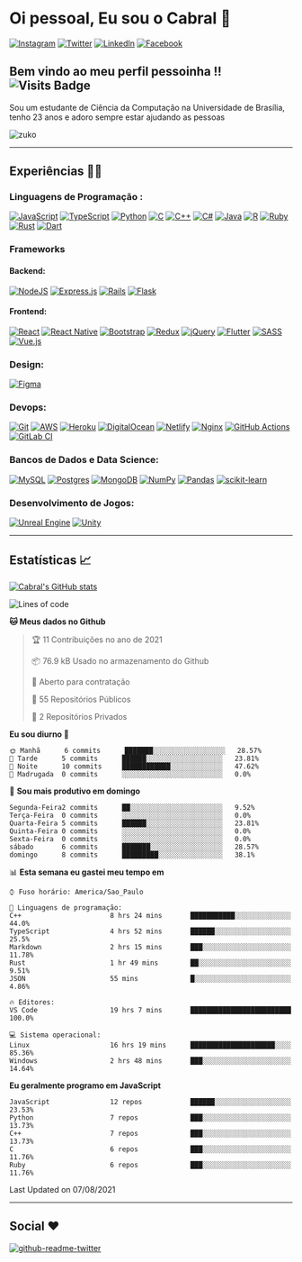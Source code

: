 # Oi pessoal, Eu sou o Cabral  🦊
<a href="https://www.instagram.com/molinesiacabral">![Instagram](https://img.shields.io/badge/Instagram-%23E4405F.svg?style=for-the-badge&logo=Instagram&logoColor=white)</a>
<a href="https://twitter.com/MolinesiaCabral">![Twitter](https://img.shields.io/badge/Twitter-%231DA1F2.svg?style=for-the-badge&logo=Twitter&logoColor=white)</a>
<a href="https://www.linkedin.com/in/joão-victor-cabral-de-melo/">![LinkedIn](https://img.shields.io/badge/linkedin-%230077B5.svg?style=for-the-badge&logo=linkedin&logoColor=white)</a>
<a href="https://www.facebook.com/joao.cabraldemelo.5" />![Facebook](https://img.shields.io/badge/Facebook-%231877F2.svg?style=for-the-badge&logo=Facebook&logoColor=white)</a>

## Bem vindo ao meu perfil pessoinha !!  ![Visits Badge](https://badges.pufler.dev/visits/JoaoVictorCabraldeMelo/JoaoVictorCabraldeMelo)

Sou um estudante de Ciência da Computação na Universidade de Brasília, tenho 23 anos e adoro sempre estar ajudando as pessoas

![zuko](https://media.giphy.com/media/gq5MJactHfhFS/giphy.gif)

<hr/>

## Experiências  👨‍💻 
  ### Linguagens de Programação : 
  [![JavaScript](https://img.shields.io/badge/javascript-%23323330.svg?style=for-the-badge&logo=javascript&logoColor=%23F7DF1E)](https://developer.mozilla.org/pt-BR/docs/Web/JavaScript)  [![TypeScript](https://img.shields.io/badge/typescript-%23007ACC.svg?style=for-the-badge&logo=typescript&logoColor=white)](https://www.typescriptlang.org) [![Python](https://img.shields.io/badge/python-%2314354C.svg?style=for-the-badge&logo=python&logoColor=white)](https://www.python.org) [![C](https://img.shields.io/badge/c-%2300599C.svg?style=for-the-badge&logo=c&logoColor=white)](https://en.wikipedia.org/wiki/C_(programming_language)) [![C++](https://img.shields.io/badge/c++-%2300599C.svg?style=for-the-badge&logo=c%2B%2B&logoColor=white)](https://en.wikipedia.org/wiki/C%2B%2B) [![C#](https://img.shields.io/badge/c%23-%23239120.svg?style=for-the-badge&logo=c-sharp&logoColor=white)](https://docs.microsoft.com/pt-br/dotnet/csharp/tour-of-csharp/) [![Java](https://img.shields.io/badge/java-%23ED8B00.svg?style=for-the-badge&logo=java&logoColor=white)](https://www.oracle.com/br/java/technologies/) [![R](https://img.shields.io/badge/r-%23276DC3.svg?style=for-the-badge&logo=r&logoColor=white)](https://www.r-project.org) [![Ruby](https://img.shields.io/badge/ruby-%23CC342D.svg?style=for-the-badge&logo=ruby&logoColor=white)](https://www.ruby-lang.org/pt/) [![Rust](https://img.shields.io/badge/rust-%23000000.svg?style=for-the-badge&logo=rust&logoColor=white)](https://www.rust-lang.org/pt-BR) [![Dart](https://img.shields.io/badge/dart-%230175C2.svg?style=for-the-badge&logo=dart&logoColor=white)](https://dart.dev)
 
  ### Frameworks
  #### Backend: 
  [![NodeJS](https://img.shields.io/badge/node.js-%2343853D.svg?style=for-the-badge&logo=node.js&logoColor=white)](https://nodejs.org/en/about/) [![Express.js](https://img.shields.io/badge/express.js-%23404d59.svg?style=for-the-badge&logo=express&logoColor=%2361DAFB)](https://expressjs.com/pt-br/) [![Rails](https://img.shields.io/badge/rails-%23CC0000.svg?style=for-the-badge&logo=ruby-on-rails&logoColor=white)](https://guides.rubyonrails.org) [![Flask](https://img.shields.io/badge/flask-%23000.svg?style=for-the-badge&logo=flask&logoColor=white)](https://flask.palletsprojects.com/en/2.0.x/)

  #### Frontend:
  [![React](https://img.shields.io/badge/react-%2320232a.svg?style=for-the-badge&logo=react&logoColor=%2361DAFB)](https://pt-br.reactjs.org) [![React Native](https://img.shields.io/badge/react_native-%2320232a.svg?style=for-the-badge&logo=react&logoColor=%2361DAFB)](https://reactnative.dev) [![Bootstrap](https://img.shields.io/badge/bootstrap-%23563D7C.svg?style=for-the-badge&logo=bootstrap&logoColor=white)](https://getbootstrap.com) [![Redux](https://img.shields.io/badge/redux-%23593d88.svg?style=for-the-badge&logo=redux&logoColor=white)](https://redux.js.org) [![jQuery](https://img.shields.io/badge/jquery-%230769AD.svg?style=for-the-badge&logo=jquery&logoColor=white)](https://jquery.com) [![Flutter](https://img.shields.io/badge/Flutter-%2302569B.svg?style=for-the-badge&logo=Flutter&logoColor=white)](https://flutter.dev) [![SASS](https://img.shields.io/badge/SASS-hotpink.svg?style=for-the-badge&logo=SASS&logoColor=white)](https://sass-lang.com) [![Vue.js](https://img.shields.io/badge/vuejs-%2335495e.svg?style=for-the-badge&logo=vuedotjs&logoColor=%234FC08D)](https://vuejs.org)

  ### Design:
  [![Figma](https://img.shields.io/badge/figma-%23F24E1E.svg?style=for-the-badge&logo=figma&logoColor=white)](https://www.figma.com)

  ### Devops:
  [![Git](https://img.shields.io/badge/git-%23F05033.svg?style=for-the-badge&logo=git&logoColor=white)](https://git-scm.com) [![AWS](https://img.shields.io/badge/AWS-%23FF9900.svg?style=for-the-badge&logo=amazon-aws&logoColor=white)](https://aws.amazon.com/pt/) [![Heroku](https://img.shields.io/badge/heroku-%23430098.svg?style=for-the-badge&logo=heroku&logoColor=white)](https://www.heroku.com) [![DigitalOcean](https://img.shields.io/badge/DigitalOcean-%230167ff.svg?style=for-the-badge&logo=digitalOcean&logoColor=white)](https://www.digitalocean.com) [![Netlify](https://img.shields.io/badge/netlify-%23000000.svg?style=for-the-badge&logo=netlify&logoColor=#00C7B7)](https://www.netlify.com) [![Nginx](https://img.shields.io/badge/nginx-%23009639.svg?style=for-the-badge&logo=nginx&logoColor=white)](https://www.nginx.com) [![GitHub Actions](https://img.shields.io/badge/githubactions-%232671E5.svg?style=for-the-badge&logo=githubactions&logoColor=white)](https://docs.github.com/pt/actions) [![GitLab CI](https://img.shields.io/badge/GitLabCI-%23181717.svg?style=for-the-badge&logo=gitlab&logoColor=white)](https://docs.gitlab.com/ee/ci/)

  ### Bancos de Dados e Data Science:
  [![MySQL](https://img.shields.io/badge/mysql-%2300f.svg?style=for-the-badge&logo=mysql&logoColor=white)](https://www.mysql.com) [![Postgres](https://img.shields.io/badge/postgres-%23316192.svg?style=for-the-badge&logo=postgresql&logoColor=white)](https://www.postgresql.org) [![MongoDB](https://img.shields.io/badge/MongoDB-%234ea94b.svg?style=for-the-badge&logo=mongodb&logoColor=white)](https://www.mongodb.com/pt-br) [![NumPy](https://img.shields.io/badge/numpy-%23013243.svg?style=for-the-badge&logo=numpy&logoColor=white)](https://numpy.org) [![Pandas](https://img.shields.io/badge/pandas-%23150458.svg?style=for-the-badge&logo=pandas&logoColor=white)](https://pandas.pydata.org) [![scikit-learn](https://img.shields.io/badge/scikit--learn-%23F7931E.svg?style=for-the-badge&logo=scikit-learn&logoColor=white)](https://scikit-learn.org/stable/)

  ### Desenvolvimento de Jogos:
  [![Unreal Engine](https://img.shields.io/badge/unrealengine-%23313131.svg?style=for-the-badge&logo=unrealengine&logoColor=white)](https://www.unrealengine.com/en-US/) [![Unity](https://img.shields.io/badge/unity-%23000000.svg?style=for-the-badge&logo=unity&logoColor=white)](https://unity.com)
  
    
<hr/>

## Estatísticas  📈 

[![Cabral's GitHub stats](https://github-readme-stats.vercel.app/api?username=JoaoVictorCabraldeMelo&count_private=true&show_icons=true&theme=omni)](https://github.com/anuraghazra/github-readme-stats)


<!--START_SECTION:waka-->
![Lines of code](https://img.shields.io/badge/Desde%20o%20Hello%20World%20eu%20escrevi-140575%20linhas%20de%20c%C3%B3digo-blue)

**🐱 Meus dados no Github** 

> 🏆 11 Contribuições no ano de 2021
 > 
> 📦 76.9 kB Usado no armazenamento do Github 
 > 
> 💼 Aberto para contratação
 > 
> 📜 55 Repositórios Públicos 
 > 
> 🔑 2 Repositórios Privados  
 > 
**Eu sou diurno 🐤** 

```text
🌞 Manhã      6 commits      ███████░░░░░░░░░░░░░░░░░░   28.57% 
🌆 Tarde      5 commits      ██████░░░░░░░░░░░░░░░░░░░   23.81% 
🌃 Noite      10 commits     ████████████░░░░░░░░░░░░░   47.62% 
🌙 Madrugada  0 commits      ░░░░░░░░░░░░░░░░░░░░░░░░░   0.0%

```
📅 **Sou mais produtivo em domingo** 

```text
Segunda-Feira2 commits      ██░░░░░░░░░░░░░░░░░░░░░░░   9.52% 
Terça-Feira  0 commits      ░░░░░░░░░░░░░░░░░░░░░░░░░   0.0% 
Quarta-Feira 5 commits      ██████░░░░░░░░░░░░░░░░░░░   23.81% 
Quinta-Feira 0 commits      ░░░░░░░░░░░░░░░░░░░░░░░░░   0.0% 
Sexta-Feira  0 commits      ░░░░░░░░░░░░░░░░░░░░░░░░░   0.0% 
sábado       6 commits      ███████░░░░░░░░░░░░░░░░░░   28.57% 
domingo      8 commits      █████████░░░░░░░░░░░░░░░░   38.1%

```


📊 **Esta semana eu gastei meu tempo em** 

```text
⌚︎ Fuso horário: America/Sao_Paulo

💬 Linguagens de programação: 
C++                      8 hrs 24 mins       ███████████░░░░░░░░░░░░░░   44.0% 
TypeScript               4 hrs 52 mins       ██████░░░░░░░░░░░░░░░░░░░   25.5% 
Markdown                 2 hrs 15 mins       ███░░░░░░░░░░░░░░░░░░░░░░   11.78% 
Rust                     1 hr 49 mins        ██░░░░░░░░░░░░░░░░░░░░░░░   9.51% 
JSON                     55 mins             █░░░░░░░░░░░░░░░░░░░░░░░░   4.86%

🔥 Editores: 
VS Code                  19 hrs 7 mins       █████████████████████████   100.0%

💻 Sistema operacional: 
Linux                    16 hrs 19 mins      █████████████████████░░░░   85.36% 
Windows                  2 hrs 48 mins       ███░░░░░░░░░░░░░░░░░░░░░░   14.64%

```

**Eu geralmente programo em JavaScript** 

```text
JavaScript               12 repos            ██████░░░░░░░░░░░░░░░░░░░   23.53% 
Python                   7 repos             ███░░░░░░░░░░░░░░░░░░░░░░   13.73% 
C++                      7 repos             ███░░░░░░░░░░░░░░░░░░░░░░   13.73% 
C                        6 repos             ███░░░░░░░░░░░░░░░░░░░░░░   11.76% 
Ruby                     6 repos             ███░░░░░░░░░░░░░░░░░░░░░░   11.76%

```



 Last Updated on 07/08/2021
<!--END_SECTION:waka-->
<hr />

## Social ❤️

[![github-readme-twitter](https://github-readme-twitter.gazf.vercel.app/api?id=MolinesiaCabral&show_border=on&show_retweet=on&show_reply=off&layout=wide)](https://github.com/gazf/github-readme-twitter)


